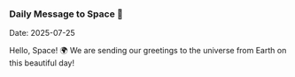 ### Daily Message to Space 🌌
Date: 2025-07-25

Hello, Space! 🌍 We are sending our greetings to the universe from Earth on this beautiful day!
